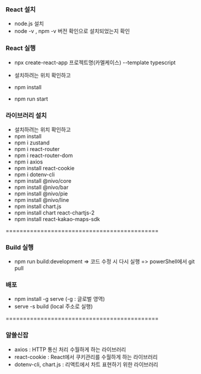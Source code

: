 ### React 설치
- node.js 설치
- node -v , npm -v 버전 확인으로 설치되었는지 확인

### React 실행
- npx create-react-app 프로젝트명(카멜케이스) --template typescript
  
- 설치하려는 위치 확인하고
- npm install
- npm run start

### 라이브러리 설치
- 설치하려는 위치 확인하고
- npm install
- npm i zustand
- npm i react-router
- npm i react-router-dom
- npm i axios
- npm install react-cookie
- npm i dotenv-cli
- npm install @nivo/core
- npm install @nivo/bar
- npm install @nivo/pie
- npm install @nivo/line
- npm install chart.js
- npm install chart react-chartjs-2
- npm install react-kakao-maps-sdk
  
============================================

### Build 실행
- npm run build:development
=> 코드 수정 시 다시 실행
=> powerShell에서 git pull

### 배포
- npm install -g serve (-g : 글로벌 영역)
- serve -s build (local 주소로 실행)
  
============================================

### 알쓸신잡
- axios : HTTP 통신 처리 수월하게 하는 라이브러리
- react-cookie : React에서 쿠키관리를 수월하게 하는 라이브러리
- dotenv-cli, chart.js : 리액트에서 차트 표현하기 위한 라이브러리
